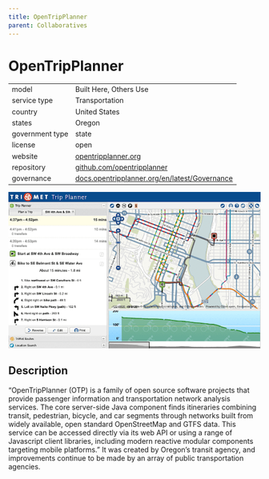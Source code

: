 ```yaml
---
title: OpenTripPlanner
parent: Collaboratives
---
```


# OpenTripPlanner

|                   |                                          |
|:------------------|:-----------------------------------------|
| model             | Built Here, Others Use
| service type      | Transportation
| country           | United States
| states            | Oregon
| government type   | state
| license           | open
| website           | [opentripplanner.org](http://www.opentripplanner.org/)
| repository		   | [github.com/opentripplanner](https://github.com/opentripplanner)
| governance			| [docs.opentripplanner.org/en/latest/Governance](http://docs.opentripplanner.org/en/latest/Governance/)

![OpenTripPlanner screenshot](images/opentripplanner.png)

## Description
“OpenTripPlanner (OTP) is a family of open source software projects that provide passenger information and transportation network analysis services. The core server-side Java component finds itineraries combining transit, pedestrian, bicycle, and car segments through networks built from widely available, open standard OpenStreetMap and GTFS data. This service can be accessed directly via its web API or using a range of Javascript client libraries, including modern reactive modular components targeting mobile platforms.” It was created by Oregon’s transit agency, and improvements continue to be made by an array of public transportation agencies.

